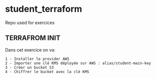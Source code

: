 # student_terraform
Repo used for exercices

## TERRAFROM INIT

Dans cet exercice on va:

    1 - Installer le provider AWS
    2 - Importer une clé KMS déployée sur AWS : alias/student-main-key
    3 - Créer un bucket S3 
    4 - Chiffrer le bucket avec la clé KMS
